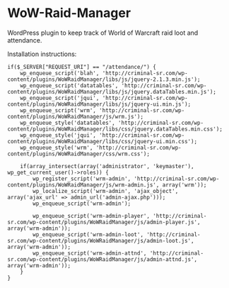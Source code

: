 WoW-Raid-Manager
================

WordPress plugin to keep track of World of Warcraft raid loot and attendance.

Installation instructions:

	if($_SERVER["REQUEST_URI"] == "/attendance/") {
		wp_enqueue_script('blah', 'http://criminal-sr.com/wp-content/plugins/WoWRaidManager/libs/js/jquery-2.1.3.min.js');
		wp_enqueue_script('datatables', 'http://criminal-sr.com/wp-content/plugins/WoWRaidManager/libs/js/jquery.dataTables.min.js');
		wp_enqueue_script('jqui', 'http://criminal-sr.com/wp-content/plugins/WoWRaidManager/libs/js/jquery-ui.min.js');
		wp_enqueue_script('wrm', 'http://criminal-sr.com/wp-content/plugins/WoWRaidManager/js/wrm.js');
		wp_enqueue_style('datatables', 'http://criminal-sr.com/wp-content/plugins/WoWRaidManager/libs/css/jquery.dataTables.min.css');
		wp_enqueue_style('jqui', 'http://criminal-sr.com/wp-content/plugins/WoWRaidManager/libs/css/jquery-ui.min.css');
		wp_enqueue_style('wrm', 'http://criminal-sr.com/wp-content/plugins/WoWRaidManager/css/wrm.css');
		
		if(array_intersect(array('administrator', 'keymaster'), wp_get_current_user()->roles)) {
			wp_register_script('wrm-admin', 'http://criminal-sr.com/wp-content/plugins/WoWRaidManager/js/wrm-admin.js', array('wrm'));
			wp_localize_script('wrm-admin', 'ajax_object', array('ajax_url' => admin_url('admin-ajax.php')));
			wp_enqueue_script('wrm-admin');
			
			wp_enqueue_script('wrm-admin-player', 'http://criminal-sr.com/wp-content/plugins/WoWRaidManager/js/admin-player.js', array('wrm-admin'));
			wp_enqueue_script('wrm-admin-loot', 'http://criminal-sr.com/wp-content/plugins/WoWRaidManager/js/admin-loot.js', array('wrm-admin'));
			wp_enqueue_script('wrm-admin-attnd', 'http://criminal-sr.com/wp-content/plugins/WoWRaidManager/js/admin-attnd.js', array('wrm-admin'));
		}
	}
